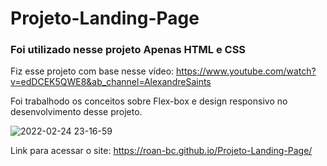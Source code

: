 # Projeto-Landing-Page
### Foi utilizado nesse projeto Apenas HTML e CSS

Fiz esse projeto com base nesse vídeo: 
https://www.youtube.com/watch?v=edDCEK5QWE8&ab_channel=AlexandreSaints


Foi trabalhodo os conceitos sobre Flex-box e design responsivo no desenvolvimento desse projeto.



![2022-02-24 23-16-59](https://user-images.githubusercontent.com/56409084/155641190-07d7a2b3-14bf-42d7-8761-1a5cade56499.gif)

Link para acessar o site: https://roan-bc.github.io/Projeto-Landing-Page/



